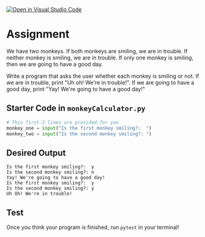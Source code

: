 [![Open in Visual Studio Code](https://classroom.github.com/assets/open-in-vscode-2e0aaae1b6195c2367325f4f02e2d04e9abb55f0b24a779b69b11b9e10269abc.svg)](https://classroom.github.com/online_ide?assignment_repo_id=18103858&assignment_repo_type=AssignmentRepo)
# Assignment
We have two monkeys. If both monkeys are smiling, we are in trouble. If neither monkey is smiling, we are in trouble. If only one monkey is smiling, then we are going to have a good day.

Write a program that asks the user whether each monkey is smiling or not. If we are in trouble, print "Uh oh! We're in trouble!". If we are going to have a good day, print "Yay! We're going to have a good day!"

## Starter Code in `monkeyCalculator.py`
```python
# This first 2 lines are provided for you
monkey_one = input("Is the first monkey smiling?:  ")
monkey_two = input("Is the second monkey smiling?: ")
```

## Desired Output
```
Is the first monkey smiling?:  y
Is the second monkey smiling?: n
Yay! We're going to have a good day!
Is the first monkey smiling?:  y
Is the second monkey smiling?: y
Uh Oh! We're in trouble!
```

## Test
Once you think your program is finished, run `pytest` in your terminal!
